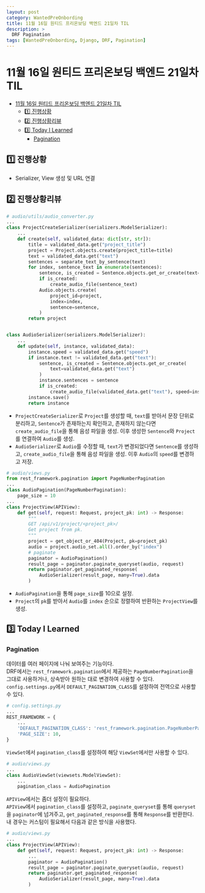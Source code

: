```yaml
---
layout: post
category: WantedPreOnbording
title: 11월 16일 원티드 프리온보딩 백엔드 21일차 TIL
description: >
  DRF Pagination
tags: [WantedPreOnbording, Django, DRF, Pagination]
---
```


# 11월 16일 원티드 프리온보딩 백엔드 21일차 TIL

- [11월 16일 원티드 프리온보딩 백엔드 21일차 TIL](#11월-16일-원티드-프리온보딩-백엔드-21일차-til)
  - [1️⃣ 진행상황](#1️⃣진행상황)
  - [2️⃣ 진행상황리뷰](#2️⃣진행상황리뷰)
  - [3️⃣ Today I Learned](#3️⃣today-i-learned)
    - [Pagination](#pagination)

## 1️⃣ 진행상황

- Serializer, View 생성 및 URL 연결

## 2️⃣ 진행상황리뷰

```python
# audio/utils/audio_converter.py
...
class ProjectCreateSerializer(serializers.ModelSerializer):
    ...
    def create(self, validated_data: dict[str, str]):
        title = validated_data.get("project_title")
        project = Project.objects.create(project_title=title)
        text = validated_data.get("text")
        sentences = separate_text_by_sentence(text)
        for index, sentence_text in enumerate(sentences):
            sentence, is_created = Sentence.objects.get_or_create(text=sentence_text)
            if is_created:
                create_audio_file(sentence_text)
            Audio.objects.create(
                project_id=project,
                index=index,
                sentence=sentence,
            )
        return project


class AudioSerializer(serializers.ModelSerializer):
    ...
    def update(self, instance, validated_data):
        instance.speed = validated_data.get("speed")
        if instance.text != validated_data.get("text"):
            sentence, is_created = Sentence.objects.get_or_create(
                text=validated_data.get("text")
            )
            instance.sentences = sentence
            if is_created:
                create_audio_file(validated_data.get("text"), speed=instance.speed)
        instance.save()
        return instance
```
- `ProjectCreateSerializer`로 `Project`를 생성할 때, `text`를 받아서 문장 단위로 분리하고, `Sentence`가 존재하는지 확인하고, 존재하지 않는다면 `create_audio_file`을 통해 음성 파일을 생성. 이후 생성한 `Sentence`와 `Project`를 연결하여 `Audio`를 생성.
- `AudioSerializer`로 `Audio`를 수정할 때, `text`가 변경되었다면 `Sentence`를 생성하고, `create_audio_file`을 통해 음성 파일을 생성. 이후 `Audio`의 `speed`를 변경하고 저장.

```python
# audio/views.py
from rest_framework.pagination import PageNumberPagination
...
class AudioPagination(PageNumberPagination):
    page_size = 10
...
class ProjectView(APIView):
    def get(self, request: Request, project_pk: int) -> Response:
        """
        GET /api/v1/project/<project_pk>/
        Get project from pk.
        """
        project = get_object_or_404(Project, pk=project_pk)
        audio = project.audio_set.all().order_by("index")
        # paginate
        paginator = AudioPagination()
        result_page = paginator.paginate_queryset(audio, request)
        return paginator.get_paginated_response(
            AudioSerializer(result_page, many=True).data
        )
```

- `AudioPagination`을 통해 `page_size`를 10으로 설정.
- `Project`의 `pk`를 받아서 `Audio`를 `index` 순으로 정렬하여 반환하는 `ProjectView`를 생성.

## 3️⃣ Today I Learned

### Pagination

데이터를 여러 페이지에 나눠 보여주는 기능이다.  
DRF에서는 `rest_framework.pagination`에서 제공하는 `PageNumberPagination`을 그대로 사용하거나, 상속받아 원하는 대로 변경하여 사용할 수 있다.  
`config.settings.py`에서 `DEFAULT_PAGINATION_CLASS`를 설정하여 전역으로 사용할 수 있다.  
```python
# config.settings.py
...
REST_FRAMEWORK = {
    ...
    'DEFAULT_PAGINATION_CLASS': 'rest_framework.pagination.PageNumberPagination',
    'PAGE_SIZE': 10,
}
```
`ViewSet`에서 `pagination_class`를 설정하여 해당 `ViewSet`에서만 사용할 수 있다.  
```python
# audio/views.py
...
class AudioViewSet(viewsets.ModelViewSet):
    ...
    pagination_class = AudioPagination
```
`APIView`에서는 좀더 설정이 필요하다.  
`APIView`에서 `pagination_class`를 설정하고, `paginate_queryset`를 통해 `queryset`을 `paginator`에 넘겨주고, `get_paginated_response`를 통해 `Response`를 반환한다.  
내 경우는 커스텀이 필요해서 다음과 같은 방식을 사용했다.
```python
# audio/views.py
...
class ProjectView(APIView):
    def get(self, request: Request, project_pk: int) -> Response:
        ...
        paginator = AudioPagination()
        result_page = paginator.paginate_queryset(audio, request)
        return paginator.get_paginated_response(
            AudioSerializer(result_page, many=True).data
        )
```


